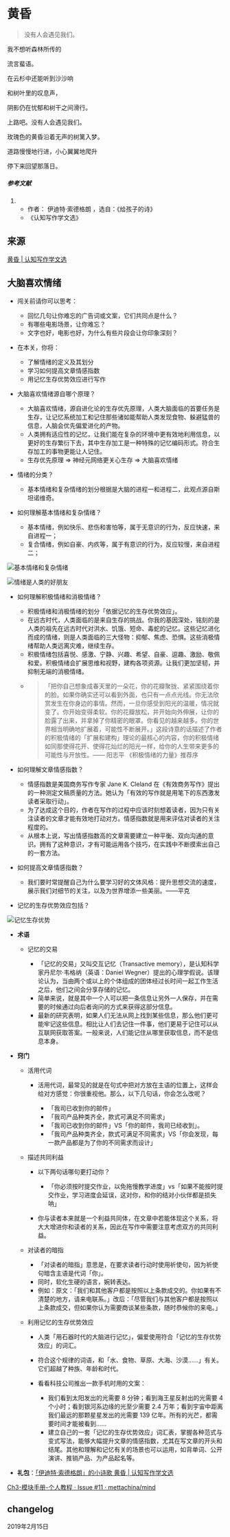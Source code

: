 # 黄昏

> 没有人会遇见我们。





我不想听森林所传的

流言蜚语。

在云杉中还能听到沙沙响

和树叶里的叹息声，

阴影仍在忧郁和树干之间滑行。

上路吧。没有人会遇见我们。

玫瑰色的黄昏沿着无声的树篱入梦。

道路慢慢地行进，小心翼翼地爬升

停下来回望那落日。

##### 参考文献

1. - 作者： 伊迪特·索德格朗 ，选自：《给孩子的诗》
   - 《认知写作学文选》

## 来源

[黄昏 | 认知写作学文选](http://note.openmindclub.com/poems/edith-dusk.html)



## 大脑喜欢情绪
* 闯关前请你可以思考：

  * 回忆几句让你难忘的广告词或文案，它们共同点是什么？
  * 有哪些电影场景，让你难忘？
  * 文字也好，电影也好，为什么有些片段会让你印象深刻？
* 在本关，你将：

  * 了解情绪的定义及其划分
  * 学习如何提高文章情感指数
  * 用记忆生存优势效应进行写作
* 大脑喜欢情绪源自哪个原理？

  * 大脑喜欢情绪，源自进化论的生存优先原理，人类大脑面临的首要任务是生存，让记忆系统加工和记住那些诸如能帮助人类发现食物、躲避猛兽的信息，人脑会优先偏爱进化的产物。
  * 人类拥有适应性的记忆，让我们能在复杂的环境中更有效地利用信息，以更好的生存繁衍下去，其中生存加工是一种特殊的记忆编码形式。符合生存加工的事物更能让人记住。
  * 生存优先原理 => 神经元网络更关心生存 => 大脑喜欢情绪
* 情绪的分类？

  * 基本情绪和复杂情绪的划分根据是大脑的进程一和进程二，此观点源自斯坦诺维奇。
* 如何理解基本情绪和复杂情绪？

  * 基本情绪，例如快乐、悲伤和害怕等，属于无意识的行为，反应快速，来自进程一；
  * 复合情绪，例如自豪、内疚等，属于有意识的行为，反应较慢，来自进程二；

![基本情绪和复杂情绪](https://camo.githubusercontent.com/5d4e53cab0bb690f044fe8a0244a9eca9ebf3654/687474703a2f2f7778332e73696e61696d672e636e2f6c617267652f3833613938333239677931666c6375336e36336a646a32306a383061796164312e6a7067)

![情绪是人类的好朋友](https://camo.githubusercontent.com/aa0dba99f7aa8ffde8b662697aede6673ce288c9/687474703a2f2f7778322e73696e61696d672e636e2f6c617267652f3833613938333239677931666c637537707a7a35776a323062313039627135622e6a7067)

* 如何理解积极情绪和消极情绪？

  * 积极情绪和消极情绪的划分「依据记忆的生存优势效应」。
  * 在远古时代，人类面临的是来自生存的挑战。你我的基因深处，铭刻的是人类的祖先在远古时代对洪水、饥饿、短命、毒蛇的记忆。这些记忆进化而成的情绪，则是人类面临的三大怪物：抑郁、焦虑、恐惧。这些消极情绪帮助人类远离灾难，继续生存。
  * 积极情绪包括喜悦、感激、宁静、兴趣、希望、自豪、逗趣、激励、敬佩和爱。积极情绪会扩展思维和视野，建构各项资源。让我们更加坚韧，并抑制无端的消极情绪。
  * > 「把你自己想象成春天里的一朵花，你的花瓣聚拢、紧紧围绕着你的脸。如果你确实还可以看到外面，也只有一点点光线。你无法欣赏发生在你身边的事情。然而，一旦你感受到阳光的温暖，情况就变了。你开始变得柔软。你的花瓣放松，并开始向外伸展，让你的脸露了出来，并拿掉了你精密的眼罩。你看见的越来越多。你的世界相当明确地扩展着，可能性不断展开。」这段诗意的话描述了作者的积极情绪的「扩展和建构」理论的最核心的内容，你的积极情绪如同那使得花开、使得花灿烂的阳光一样，给你的人生带来更多的可能性与开放性。—— 阳志平 《积极情绪的力量》推荐序
* 如何理解文章情感指数？

  * 情感指数是美国商务写作专家 Jane K. Cleland 在《有效商务写作》提出的一种测定文稿质量的方法。她认为「有效的写作就是用笔下的东西激发读者采取行动」。
  * 为了达成这个目的，作者在写作的过程中应该时刻想着读者，因为只有关注读者的文章才能有效地打动对方。情感指数就是用来评估对读者的关注程度的。
  * 从根本上说，写出情感指数高的文章需要建立一种平衡、双向沟通的意识。拥有了这种意识，才有可能运用各个技巧，在实践中不断摸索出自己的一套方法。
* 如何提高文章情感指数？

  * 我们要时常提醒自己为什么要学习好的文体风格：提升思想交流的速度，展示我们对细节的关注，以及为世界增添一些美丽。——平克
* 记忆的生存优势效应包括？

![记忆生存优势](https://camo.githubusercontent.com/a00adefe746479c3d15c4b888dcd9634486a30bd/687474703a2f2f7778342e73696e61696d672e636e2f6c617267652f3833613938333239677931666c6375637a38357a6c6a32316b773077306530302e6a7067)

* **术语**

  * 记忆的交易

    * 「记忆的交易」又叫交互记忆（Transactive memory），是认知科学家丹尼尔·韦格纳（英语：Daniel Wegner）提出的心理学假说。该理论认为，当由两个或以上的个体组成的团体经过长时间一起工作生活之后，他们之间会分享存储的记忆。
    * 简单来说，就是其中一个人可以把一条信息让另外一人保存，并在需要的时候通过向后者询问的方式来获得这部分信息。
    * 最新的研究表明，如果人们无法从网上找到某些信息，那么他们更可能牢记这些信息。相比让人们去记住一件事，他们更易于记住可以从互联网获取答案。一般来说，人们能记住从哪里获取信息，而不是信息本身。
* **窍门**

  * 活用代词

    * 活用代词，最常见的就是在句式中把对方放在主语的位置上，这样会给对方感觉：你很重视他。那么，以下几句话，你会怎么改呢？

      * 「我司已收到你的邮件」
      * 「我司产品种类齐全，款式可满足不同需求」
      * 「我司已收到你的邮件」VS「你的邮件，我司已经收到」。
      * 「我司产品种类齐全，款式可满足不同需求」VS「你会发现，每一款产品都是为了你的不同需求而设计」
  * 描述共同利益

    * 以下两句话哪句更打动你？

      * 「你必须按时提交作业，以免拖慢教学进度」vs「如果不能按时提交作业，学习进度会延误，这对你，和你的结对小伙伴都是损失呐」
    * 你与读者本来就是一个利益共同体，在文章中若能体现这个关系，将大大增进你和读者的关系，因此在写作中需要注意考虑双方的共同利益。
  * 对读者的暗指

    * 「对读者的暗指」意思是，在要求读者行动时使用祈使句，因为祈使句暗含主语是代词「你」。
    * 同时，软化生硬的语言，婉转表达。
    * 例如：原文：「我们和其他客户都是按照以上条款成交的。你如果有不清楚的地方，请来电联系。」改后：「尽管我们与其他客户都是按照以上条款成交，但如果你认为需要商谈某些条款，随时恭候你的来电。」
  * 利用记忆的生存优势效应

    * 人类「用石器时代的大脑进行记忆」，偏爱使用符合「记忆的生存优势效应」的词汇。
    * 符合这个规律的词语，和「水、食物、草原、大海、沙漠……」有关。它们超越了种族、年龄和时代。
    * 看看科技公司推出一款手机时用的文案：

      * 我们看到太阳发出的光需要 8 分钟；看到海王星反射出的光需要 4 个小时；看到银河系边缘的光至少需要 2.4 万年；看到宇宙中距离我们最远的那颗星星发出的光需要 139 亿年。所有的光芒，都需要时间才能被看到……
      * 建立自己的一套「记忆的生存优势效应」词汇表，掌握各种范式与变式写法，能够大幅提升文章的情感指数，尤其在写文章的开头和结尾。其他和理解和记忆有关的场景也可以运用，如背单词、公开演讲、推销产品、为产品起名等。
* **礼包**：[「伊迪特·索德格朗」的小诗歌 黄昏 | 认知写作学文选](http://note.openmindclub.com/poems/edith-dusk.html)

[Ch3-模块手册-个人教程 · Issue #11 · mettachina/mind](https://github.com/mettachina/mind/issues/11)

## changelog

2019年2月15日